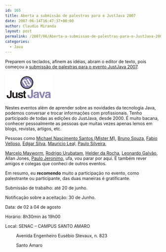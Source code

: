 ```yaml
---
id: 165
title: Aberta a submissão de palestras para o JustJava 2007
date: 2007-06-14T16:47:37+00:00
author: Claudio Miranda
layout: post
permalink: /2007/06/Aberta-a-submissao-de-palestras-para-o-JustJava-2007/
categories:
  - Java
---
```

Preparem os teclados, afinem as idéias, abram o editor de texto, pois começou a [submissão de palestras para o evento JustJava 2007](http://www.sucesusp.org.br/eventos2007/justjava07/).&nbsp; 

<more/>


![JustJava 2007](/resources/claudio/justjava_logo2.png) 

Nestes eventos além de aprender sobre as novidades da tecnologia Java, podemos conversar e trocar informações com profissionais. Tenho participado de todas as edições do JustJava, desde 2000. É muito bacana, conhecer pessoalmente as pessoas que muitas vezes apenas lemos em blogs, revistas, artigos, etc. 

Pessoas como [Michael Nascimento Santos (Mister M)](http://blog.michaelnascimento.com.br/), [Bruno Souza](http://weblogs.java.net/blog/brunos/), [Fabio Velloso](http://www.fabiovelloso.com.br/), [Edgar Silva](http://www.edgarsilva.com.br/), [Mauricio Lea](http://weblogs.java.net/blog/maltron/)l, [Paulo Silveira](http://blog.caelum.com.br/),
  
[Marcelo Mayworm](http://weblogs.java.net/blog/mayworm/), [Rodrigo Urubatam](http://www.urubatan.com.br/), [Helder da Rocha](http://www.helderdarocha.com.br/blog/), [Leonardo Galvão](http://www.javamagazine.com.br), Allan Jones, [Paulo Jeronimo](http://paulojeronimo.com/blog/), ufa, vou parar por aqui. E também rever amigos e colegas que conheci de outros eventos. 

Em resumo, eu **recomendo** muito a participação no evento, como palestrante ou participante, das duas maneiras é gratificante.
  
  


Submissão de trabalho: até 20 de junho.
    
   
Notificação sobre a aceitação: 30 de Junho.

Data: de 02 à 04 de agosto
    
   
Horário: 8h30min às 19h00
    
   
Local: SENAC &#8211; CAMPUS SANTO AMARO
    
   
&nbsp; &nbsp; &nbsp; &nbsp;&nbsp; Avenida Engenheiro Eusébio Stevaux, n. 823
    
   
&nbsp; &nbsp; &nbsp; &nbsp;&nbsp; Santo Amaro